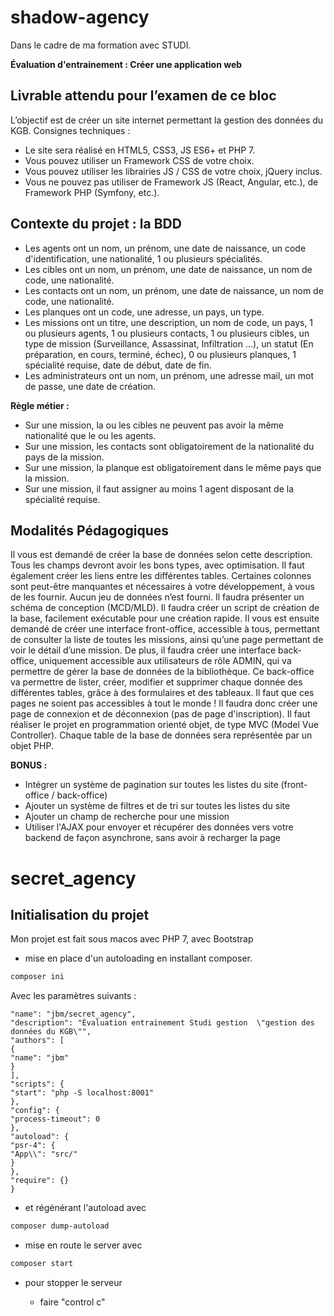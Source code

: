 # shadow-agency

Dans le cadre de ma formation avec STUDI.

**Évaluation d'entrainement : Créer une application web**


## Livrable attendu pour l’examen de ce bloc

L’objectif est de créer un site internet permettant la gestion des données du KGB.
Consignes techniques :

* Le site sera réalisé en HTML5, CSS3, JS ES6+ et PHP 7.
* Vous pouvez utiliser un Framework CSS de votre choix.
* Vous pouvez utiliser les librairies JS / CSS de votre choix, jQuery inclus.
* Vous ne pouvez pas utiliser de Framework JS (React, Angular, etc.), de Framework PHP (Symfony, etc.).

## Contexte du projet : la BDD

* Les agents ont un nom, un prénom, une date de naissance, un code d'identification, une nationalité, 1 ou plusieurs spécialités.
* Les cibles ont un nom, un prénom, une date de naissance, un nom de code, une nationalité.
* Les contacts ont un nom, un prénom, une date de naissance, un nom de code, une nationalité.
* Les planques ont un code, une adresse, un pays, un type.
* Les missions ont un titre, une description, un nom de code, un pays, 1 ou plusieurs agents, 1 ou plusieurs contacts, 1 ou plusieurs cibles, un type de mission (Surveillance, Assassinat, Infiltration …), un statut (En préparation, en cours, terminé, échec), 0 ou plusieurs planques, 1 spécialité requise, date de début, date de fin.
* Les administrateurs ont un nom, un prénom, une adresse mail, un mot de passe, une date de création.

**Règle métier :**
* Sur une mission, la ou les cibles ne peuvent pas avoir la même nationalité que le ou les agents.
* Sur une mission, les contacts sont obligatoirement de la nationalité du pays de la mission.
* Sur une mission, la planque est obligatoirement dans le même pays que la mission.
* Sur une mission, il faut assigner au moins 1 agent disposant de la spécialité requise.

## Modalités Pédagogiques

Il vous est demandé de créer la base de données selon cette description. Tous les champs devront avoir les bons types, avec optimisation. Il faut également créer les liens entre les différentes tables. Certaines colonnes sont peut-être manquantes et nécessaires à votre développement, à vous de les fournir. Aucun jeu de données n’est fourni. Il faudra présenter un schéma de conception (MCD/MLD). Il faudra créer un script de création de la base, facilement exécutable pour une création rapide.
Il vous est ensuite demandé de créer une interface front-office, accessible à tous, permettant de consulter la liste de toutes les missions, ainsi qu’une page permettant de voir le détail d’une mission.
De plus, il faudra créer une interface back-office, uniquement accessible aux utilisateurs de rôle ADMIN, qui va permettre de gérer la base de données de la bibliothèque. Ce back-office va permettre de lister, créer, modifier et supprimer chaque donnée des différentes tables, grâce à des formulaires et des tableaux. Il faut que ces pages ne soient pas accessibles à tout le monde ! Il faudra donc créer une page de connexion et de déconnexion (pas de page d'inscription).
Il faut réaliser le projet en programmation orienté objet, de type MVC (Model Vue Controller). Chaque table de la base de données sera représentée par un objet PHP.

**BONUS :**

* Intégrer un système de pagination sur toutes les listes du site (front-office / back-office)
* Ajouter un système de filtres et de tri sur toutes les listes du site
* Ajouter un champ de recherche pour une mission
* Utiliser l'AJAX pour envoyer et récupérer des données vers votre backend de façon asynchrone, sans avoir à recharger la page

# secret_agency

## Initialisation du projet

Mon projet est fait sous macos avec PHP 7,
avec Bootstrap

* mise en place d'un autoloading en installant composer.

```bash
composer ini
```
Avec les paramètres suivants :

```{
"name": "jbm/secret_agency",
"description": "Évaluation entrainement Studi gestion  \"gestion des données du KGB\"",
"authors": [
{
"name": "jbm"
}
],
"scripts": {
"start": "php -S localhost:8001"
},
"config": {
"process-timeout": 0
},
"autoload": {
"psr-4": {
"App\\": "src/"
}
},
"require": {}
}
```

- et régénérant l'autoload avec

```bash
composer dump-autoload
```

- mise en route le server avec

```bash
composer start
```
- pour stopper le serveur

    - faire "control c" 


